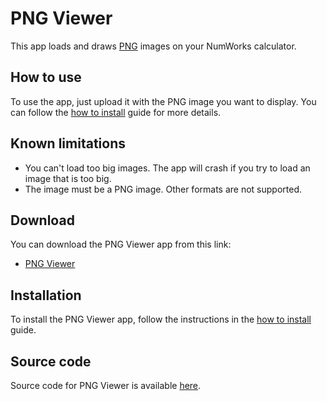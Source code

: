 # PNG Viewer

This app loads and draws
[PNG](https://en.wikipedia.org/wiki/Portable_Network_Graphics) images on your
NumWorks calculator.

## How to use

To use the app, just upload it with the PNG image you want to display. You can
follow the [how to install](../help/how-to-install.md) guide for more details.

## Known limitations

- You can't load too big images. The app will crash if you try to load an image
  that is too big.
- The image must be a PNG image. Other formats are not supported.

## Download

You can download the PNG Viewer app from this link:

- [PNG Viewer](https://yaya-cout.github.io/Nwagyu/assets/apps/pngviewer.nwa)

## Installation

To install the PNG Viewer app, follow the instructions in the
[how to install](../help/how-to-install.md) guide.

## Source code

Source code for PNG Viewer is available
[here](https://github.com/nwagyu/pngviewer).
